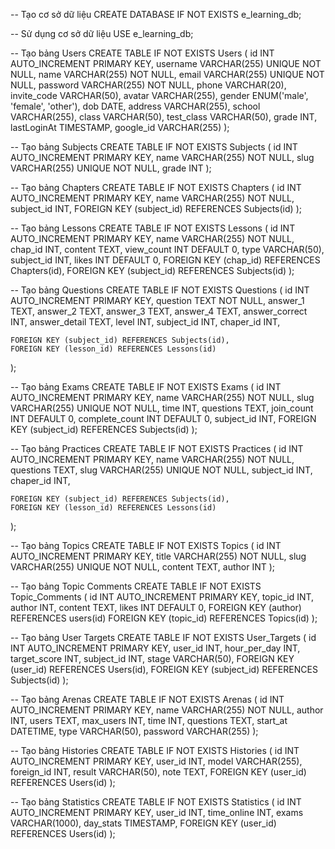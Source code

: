 -- Tạo cơ sở dữ liệu
CREATE DATABASE IF NOT EXISTS e_learning_db;

-- Sử dụng cơ sở dữ liệu
USE e_learning_db;

-- Tạo bảng Users
CREATE TABLE IF NOT EXISTS Users (
    id INT AUTO_INCREMENT PRIMARY KEY,
    username VARCHAR(255) UNIQUE NOT NULL,
    name VARCHAR(255) NOT NULL,
    email VARCHAR(255) UNIQUE NOT NULL,
    password VARCHAR(255) NOT NULL,
    phone VARCHAR(20),
    invite_code VARCHAR(50),
    avatar VARCHAR(255),
    gender ENUM('male', 'female', 'other'),
    dob DATE,
    address VARCHAR(255),
    school VARCHAR(255),
    class VARCHAR(50),
    test_class VARCHAR(50),
    grade INT,
    lastLoginAt TIMESTAMP,
    google_id VARCHAR(255)
);

-- Tạo bảng Subjects
CREATE TABLE IF NOT EXISTS Subjects (
    id INT AUTO_INCREMENT PRIMARY KEY,
    name VARCHAR(255) NOT NULL,
    slug VARCHAR(255) UNIQUE NOT NULL,
    grade INT
);

-- Tạo bảng Chapters
CREATE TABLE IF NOT EXISTS Chapters (
    id INT AUTO_INCREMENT PRIMARY KEY,
    name VARCHAR(255) NOT NULL,
    subject_id INT,
    FOREIGN KEY (subject_id) REFERENCES Subjects(id)
);

-- Tạo bảng Lessons
CREATE TABLE IF NOT EXISTS Lessons (
    id INT AUTO_INCREMENT PRIMARY KEY,
    name VARCHAR(255) NOT NULL,
    chap_id INT,
    content TEXT,
    view_count INT DEFAULT 0,
    type VARCHAR(50),
    subject_id INT,
    likes INT DEFAULT 0,
    FOREIGN KEY (chap_id) REFERENCES Chapters(id),
    FOREIGN KEY (subject_id) REFERENCES Subjects(id)
);

-- Tạo bảng Questions
CREATE TABLE IF NOT EXISTS Questions (
    id INT AUTO_INCREMENT PRIMARY KEY,
    question TEXT NOT NULL,
    answer_1 TEXT,
    answer_2 TEXT,
    answer_3 TEXT,
    answer_4 TEXT,
    answer_correct INT,
    answer_detail TEXT,
       level INT,
    subject_id INT,
    chaper_id INT,
 
    FOREIGN KEY (subject_id) REFERENCES Subjects(id),
    FOREIGN KEY (lesson_id) REFERENCES Lessons(id)
);

-- Tạo bảng Exams
CREATE TABLE IF NOT EXISTS Exams (
    id INT AUTO_INCREMENT PRIMARY KEY,
    name VARCHAR(255) NOT NULL,
    slug VARCHAR(255) UNIQUE NOT NULL,
    time INT,
    questions TEXT,
    join_count INT DEFAULT 0,
    complete_count INT DEFAULT 0,
    subject_id INT,
    FOREIGN KEY (subject_id) REFERENCES Subjects(id)
);

-- Tạo bảng Practices
CREATE TABLE IF NOT EXISTS Practices (
    id INT AUTO_INCREMENT PRIMARY KEY,
    name VARCHAR(255) NOT NULL,
    questions TEXT,
    slug VARCHAR(255) UNIQUE NOT NULL,
     subject_id INT,
    chaper_id INT,
 
    FOREIGN KEY (subject_id) REFERENCES Subjects(id),
    FOREIGN KEY (lesson_id) REFERENCES Lessons(id)
);

-- Tạo bảng Topics
CREATE TABLE IF NOT EXISTS Topics (
    id INT AUTO_INCREMENT PRIMARY KEY,
    title VARCHAR(255) NOT NULL,
    slug VARCHAR(255) UNIQUE NOT NULL,
    content TEXT,
    author INT
);

-- Tạo bảng Topic Comments
CREATE TABLE IF NOT EXISTS Topic_Comments (
    id INT AUTO_INCREMENT PRIMARY KEY,
    topic_id INT,
    author INT,
    content TEXT,
    likes INT DEFAULT 0,
    FOREIGN KEY (author) REFERENCES users(id) 
    FOREIGN KEY (topic_id) REFERENCES Topics(id)
);

-- Tạo bảng User Targets
CREATE TABLE IF NOT EXISTS User_Targets (
    id INT AUTO_INCREMENT PRIMARY KEY,
    user_id INT,
    hour_per_day INT,
    target_score INT,
    subject_id INT,
    stage VARCHAR(50),
    FOREIGN KEY (user_id) REFERENCES Users(id),
    FOREIGN KEY (subject_id) REFERENCES Subjects(id)
);

-- Tạo bảng Arenas
CREATE TABLE IF NOT EXISTS Arenas (
    id INT AUTO_INCREMENT PRIMARY KEY,
    name VARCHAR(255) NOT NULL,
    author INT,
    users TEXT,
    max_users INT,
    time INT,
    questions TEXT,
    start_at DATETIME,
    type VARCHAR(50),
    password VARCHAR(255)
);

-- Tạo bảng Histories
CREATE TABLE IF NOT EXISTS Histories (
    id INT AUTO_INCREMENT PRIMARY KEY,
    user_id INT,
    model VARCHAR(255),
    foreign_id INT,
    result VARCHAR(50),
    note TEXT,
    FOREIGN KEY (user_id) REFERENCES Users(id)
);

-- Tạo bảng Statistics
CREATE TABLE IF NOT EXISTS Statistics (
    id INT AUTO_INCREMENT PRIMARY KEY,
    user_id INT,
    time_online INT,
    exams VARCHAR(1000),
    day_stats TIMESTAMP,
    FOREIGN KEY (user_id) REFERENCES Users(id)
);
